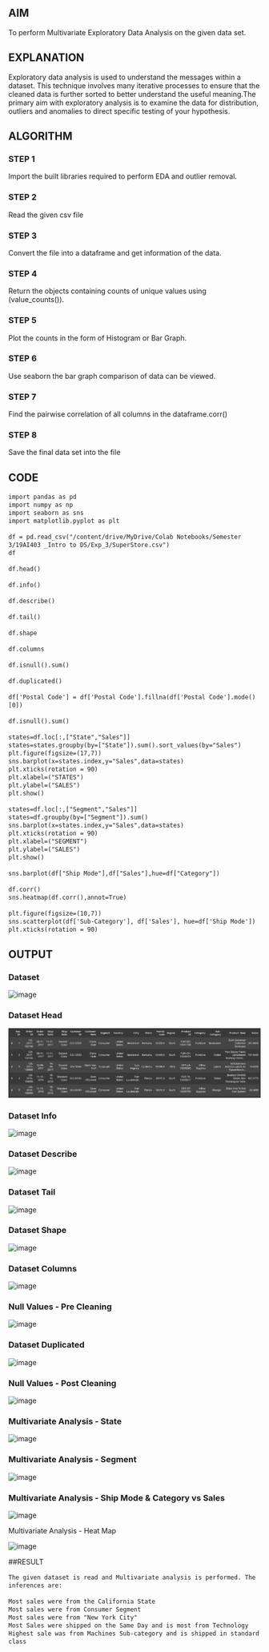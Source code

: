 ## AIM
To perform Multivariate Exploratory Data Analysis on the given data set.
## EXPLANATION
Exploratory data analysis is used to understand the messages within a dataset. This technique involves many iterative processes to ensure that the cleaned data is further sorted to better understand the useful meaning.The primary aim with exploratory analysis is to examine the data for distribution, outliers and anomalies to direct specific testing of your hypothesis.
## ALGORITHM
### STEP 1
Import the built libraries required to perform EDA and outlier removal.

### STEP 2
Read the given csv file

### STEP 3
Convert the file into a dataframe and get information of the data.

### STEP 4
Return the objects containing counts of unique values using (value_counts()).

### STEP 5
Plot the counts in the form of Histogram or Bar Graph.

### STEP 6
Use seaborn the bar graph comparison of data can be viewed.

### STEP 7
Find the pairwise correlation of all columns in the dataframe.corr()

### STEP 8
Save the final data set into the file

## CODE
```
import pandas as pd
import numpy as np
import seaborn as sns
import matplotlib.pyplot as plt

df = pd.read_csv("/content/drive/MyDrive/Colab Notebooks/Semester 3/19AI403 _Intro to DS/Exp_3/SuperStore.csv")
df

df.head()

df.info()

df.describe()

df.tail()

df.shape

df.columns

df.isnull().sum()

df.duplicated()

df['Postal Code'] = df['Postal Code'].fillna(df['Postal Code'].mode()[0])

df.isnull().sum()

states=df.loc[:,["State","Sales"]]
states=states.groupby(by=["State"]).sum().sort_values(by="Sales")
plt.figure(figsize=(17,7))
sns.barplot(x=states.index,y="Sales",data=states)
plt.xticks(rotation = 90)
plt.xlabel=("STATES")
plt.ylabel=("SALES")
plt.show()

states=df.loc[:,["Segment","Sales"]]
states=df.groupby(by=["Segment"]).sum()
sns.barplot(x=states.index,y="Sales",data=states)
plt.xticks(rotation = 90)
plt.xlabel=("SEGMENT")
plt.ylabel=("SALES")
plt.show()

sns.barplot(df["Ship Mode"],df["Sales"],hue=df["Category"])

df.corr()
sns.heatmap(df.corr(),annot=True)

plt.figure(figsize=(10,7))
sns.scatterplot(df['Sub-Category'], df['Sales'], hue=df['Ship Mode'])
plt.xticks(rotation = 90)
```
## OUTPUT 
### Dataset
![image](https://user-images.githubusercontent.com/113017853/193247866-299e3da8-9455-4278-a83b-e50238d5ca8d.png)

### Dataset Head 
![image](https://github.com/SandeepaNagaraj/Ex-04-Multivariate-Analysis/blob/main/2.png)

### Dataset Info
![image](https://user-images.githubusercontent.com/113017853/193247966-c1c496eb-c66f-4c37-9e8b-17339731cb23.png)

### Dataset Describe

![image](https://user-images.githubusercontent.com/113017853/193248012-24b5ec56-6314-4a0c-b749-923ff6959a74.png)

### Dataset Tail

![image](https://user-images.githubusercontent.com/113017853/193248066-1fd73cc7-3c76-410f-9d83-c97ff5bee167.png)

### Dataset Shape

![image](https://user-images.githubusercontent.com/113017853/193248099-b38d7bb2-407a-4711-b5bd-12fc32dd0426.png)

### Dataset Columns

![image](https://user-images.githubusercontent.com/113017853/193248141-eff09835-54e5-41c1-823f-339469ddc1aa.png)

### Null Values - Pre Cleaning

![image](https://user-images.githubusercontent.com/113017853/193248171-9e4b6e55-a908-4152-ab48-b2576c0614a5.png)

### Dataset Duplicated

![image](https://user-images.githubusercontent.com/113017853/193248198-73608e2e-2249-4e55-85ea-b08f16f34f75.png)

### Null Values - Post Cleaning

![image](https://user-images.githubusercontent.com/113017853/193248231-b70ca50a-b5ab-44aa-9566-17bf63c0f75e.png)

### Multivariate Analysis - State

![image](https://user-images.githubusercontent.com/113017853/193248275-9611fd50-cbb7-4878-ad98-f1e199cf209d.png)

### Multivariate Analysis - Segment

![image](https://user-images.githubusercontent.com/113017853/193248347-8f25a04a-effc-4ea8-be78-9b580164ee2c.png)

### Multivariate Analysis - Ship Mode & Category vs Sales

![image](https://user-images.githubusercontent.com/113017853/193248595-a925af4a-750e-4270-8475-fe67e9798493.png)

Multivariate Analysis - Heat Map

![image](https://user-images.githubusercontent.com/113017853/193248656-c688b281-1e01-4335-8408-06a5534c2894.png)































##RESULT
```
The given dataset is read and Multivariate analysis is performed. The inferences are:

Most sales were from the California State
Most sales were from Consumer Segment
Most sales were from "New York City"
Most Sales were shipped on the Same Day and is most from Technology
Highest sale was from Machines Sub-category and is shipped in standard class
```

